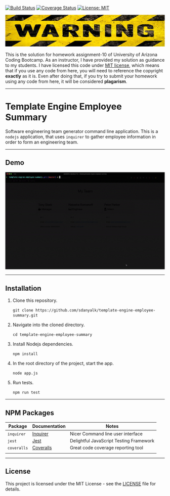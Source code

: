 [![Build Status](https://travis-ci.com/sdanyalk/template-engine-employee-summary.svg?token=6qETL9meygH9xfgUSNN9&branch=master)](https://travis-ci.com/sdanyalk/template-engine-employee-summary)
[![Coverage Status](https://coveralls.io/repos/github/sdanyalk/template-engine-employee-summary/badge.svg?branch=master)](https://coveralls.io/github/sdanyalk/template-engine-employee-summary?branch=master)
[![License: MIT](https://img.shields.io/badge/License-MIT-yellow.svg)](license)

<img src="./assets/warning.jpg" width="800" height="100">

This is the solution for homework assignment-10 of University of Arizona Coding Bootcamp. As an instructor, I have provided my solution as guidance to my students. I have licensed this code under [MIT license](license), which means that if you use any code from here, you will need to reference the copyright **exactly** as it is. Even after doing that, if you try to submit your homework using any code from here, it will be considered **plagarism**.

---

# Template Engine Employee Summary
Software engineering team generator command line application. This is a `nodejs` application, that uses `inquirer` to gather employee information in order to form an engineering team.

---

## Demo

![](./assets/demo.gif)

---

## Installation

1. Clone this repository.
    ```
    git clone https://github.com/sdanyalk/template-engine-employee-summary.git
    ```
1. Navigate into the cloned directory.
    ```
    cd template-engine-employee-summary
    ```
1. Install Nodejs dependencies.
    ```
    npm install
    ```
1. In the root directory of the project, start the app.
    ```
    node app.js
    ```
1. Run tests.
    ```
    npm run test
    ```

---

## NPM Packages

| Package | Documentation | Notes
| ----------- | ----------- | ----------- |
| `inquirer` | [Inquirer](https://www.npmjs.com/package/inquirer#documentation) | Nicer Command line user interface
| `jest` | [Jest](https://jestjs.io/docs/en/getting-started) | Delightful JavaScript Testing Framework
| `coveralls` | [Coveralls](https://www.npmjs.com/package/coveralls) | Great code coverage reporting tool
|  |  |

---

## License

This project is licensed under the MIT License - see the [LICENSE](license) file for details.
